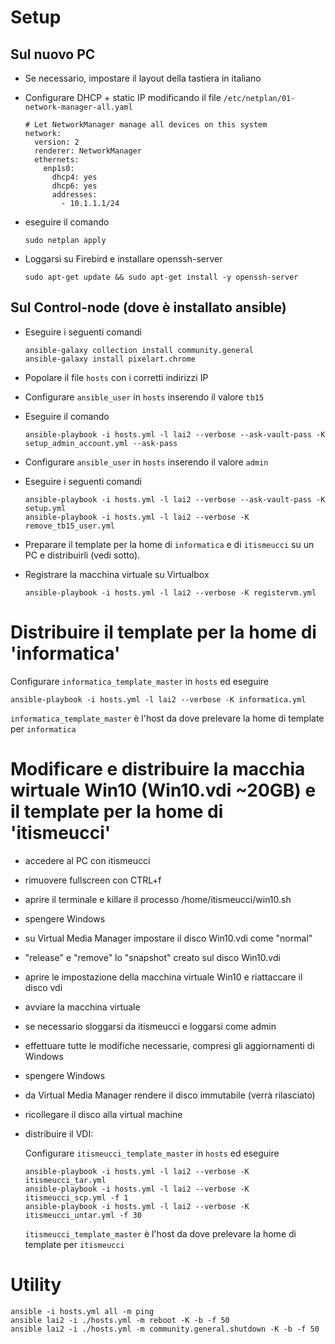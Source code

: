 
# Setup
## Sul nuovo PC

- Se necessario, impostare il layout della tastiera in italiano
- Configurare DHCP + static IP modificando il file `/etc/netplan/01-network-manager-all.yaml`

  ```
  # Let NetworkManager manage all devices on this system
  network:
    version: 2
    renderer: NetworkManager
    ethernets:
      enp1s0:
        dhcp4: yes
        dhcp6: yes
        addresses:
          - 10.1.1.1/24
  ```
- eseguire il comando
  ```
  sudo netplan apply
  ```

- Loggarsi su Firebird e installare openssh-server 
  ```
  sudo apt-get update && sudo apt-get install -y openssh-server
  ```

## Sul Control-node (dove è installato ansible)

- Eseguire i seguenti comandi
  ```
  ansible-galaxy collection install community.general
  ansible-galaxy install pixelart.chrome
  ```
- Popolare il file `hosts` con i corretti indirizzi IP
- Configurare `ansible_user` in `hosts` inserendo il valore `tb15`
- Eseguire il comando
  ```
  ansible-playbook -i hosts.yml -l lai2 --verbose --ask-vault-pass -K setup_admin_account.yml --ask-pass
  ```

- Configurare `ansible_user` in `hosts` inserendo il valore `admin`

- Eseguire i seguenti comandi
  ```
  ansible-playbook -i hosts.yml -l lai2 --verbose --ask-vault-pass -K setup.yml
  ansible-playbook -i hosts.yml -l lai2 --verbose -K remove_tb15_user.yml
  ```

- Preparare il template per la home di `informatica` e di `itismeucci` su un PC e distribuirli (vedi sotto).
- Registrare la macchina virtuale su Virtualbox
  ```
  ansible-playbook -i hosts.yml -l lai2 --verbose -K registervm.yml
  ```

# Distribuire il template per la home di 'informatica'

Configurare `informatica_template_master` in `hosts` ed eseguire

```
ansible-playbook -i hosts.yml -l lai2 --verbose -K informatica.yml
```

`informatica_template_master` è l'host da dove prelevare la home di template per `informatica`

# Modificare e distribuire la macchia wirtuale Win10 (Win10.vdi ~20GB) e il template per la home di 'itismeucci'

- accedere al PC con itismeucci
- rimuovere fullscreen con CTRL+f
- aprire il terminale e killare il processo /home/itismeucci/win10.sh
- spengere Windows
- su Virtual Media Manager impostare il disco Win10.vdi come "normal"
- "release" e "remove" lo "snapshot" creato sul disco Win10.vdi
- aprire le impostazione della macchina virtuale Win10 e riattaccare il disco vdi
- avviare la macchina virtuale
- se necessario sloggarsi da itismeucci e loggarsi come admin
- effettuare tutte le modifiche necessarie, compresi gli aggiornamenti di Windows
- spengere Windows
- da Virtual Media Manager rendere il disco immutabile (verrà rilasciato)
- ricollegare il disco alla virtual machine
- distribuire il VDI:

  Configurare `itismeucci_template_master` in `hosts` ed eseguire
  ```
  ansible-playbook -i hosts.yml -l lai2 --verbose -K itismeucci_tar.yml
  ansible-playbook -i hosts.yml -l lai2 --verbose -K itismeucci_scp.yml -f 1
  ansible-playbook -i hosts.yml -l lai2 --verbose -K itismeucci_untar.yml -f 30
  ```

  `itismeucci_template_master` è l'host da dove prelevare la home di template per `itismeucci`

# Utility
```
ansible -i hosts.yml all -m ping
ansible lai2 -i ./hosts.yml -m reboot -K -b -f 50
ansible lai2 -i ./hosts.yml -m community.general.shutdown -K -b -f 50
```
